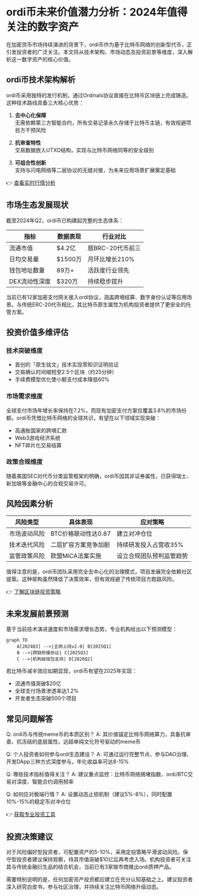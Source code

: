 # ordi币未来价值潜力分析：2024年值得关注的数字资产

在加密货币市场持续演进的背景下，ordi币作为基于比特币网络的创新型代币，正引发投资者的广泛关注。本文将从技术架构、市场动态及投资前景等维度，深入解析这一数字资产的核心价值。

## ordi币技术架构解析

ordi币采用独特的发行机制，通过Ordinals协议直接在比特币区块链上完成铸造。这种技术路线具备三大核心优势：

1. **去中心化保障**  
   无需依赖第三方智能合约，所有交易记录永久存储于比特币主链，有效规避项目方干预风险

2. **抗审查特性**  
   交易数据嵌入UTXO结构，实现与比特币网络同等的安全级别

3. **可组合性创新**  
   支持与闪电网络等二层协议的无缝对接，为未来应用场景扩展奠定基础

👉 [查看实时行情分析](https://bit.ly/okx_welcome)

## 市场生态发展现状

截至2024年Q2，ordi币已构建起完整的生态体系：

| 指标                | 数据表现               | 行业对比         |
|---------------------|------------------------|------------------|
| 流通市值            | $4.2亿                 | 居BRC-20代币前三 |
| 日均交易量          | $1500万                | 月环比增长210%   |
| 钱包地址数量        | 89万+                  | 活跃度行业领先   |
| DEX流动性深度       | $320万                 | 持续稳步提升     |

当前已有12家加密支付网关接入ordi协议，涵盖跨境结算、数字身份认证等应用场景。与传统ERC-20代币相比，其比特币原生属性为机构投资者提供了更安全的托管方案。

## 投资价值多维评估

### 技术突破维度
- 首创的「原生铭文」技术实现零知识证明验证
- 交易确认时间缩短至2.5个区块（约25分钟）
- 手续费模型优化使小额支付成本降低60%

### 市场需求维度
全球支付市场年增长率保持在7.2%，而现有加密支付方案仅覆盖3.8%的市场份额。ordi币凭借比特币网络的全球共识，有望在以下领域实现突破：
- 高通胀国家的跨境汇款
- Web3游戏经济系统
- NFT碎片化交易结算

### 政策合规维度
随着美国SEC对代币分类监管框架的明确，ordi币因其非证券属性，已获得瑞士、新加坡等金融中心的合规交易许可。

## 风险因素分析

| 风险类型       | 具体表现                     | 应对策略                     |
|----------------|------------------------------|------------------------------|
| 市场波动风险   | BTC价格联动性达0.87          | 建立对冲仓位                 |
| 技术迭代风险   | 二层扩容方案竞争加剧         | 持续研发投入占营收35%        |
| 监管政策风险   | 欧盟MiCA法案实施             | 设立合规团队预判监管趋势     |

值得注意的是，ordi币团队采用完全去中心化的治理模式，项目发展完全依赖社区提案。这种架构虽然降低了决策效率，但有效规避了传统项目方跑路风险。

👉 [了解区块链投资策略](https://bit.ly/okx_welcome)

## 未来发展前景预测

基于当前技术演进速度和市场需求增长态势，专业机构给出以下预测模型：

```mermaid
graph TD
    A[2024Q3] -->|主网上线v2.0| B[2025Q1]
    B -->|跨链桥接协议| C[2025Q3]
    C -->|机构级钱包支持| D[2026Q2]
```

若比特币减半效应如期显现，ordi币有望在2025年实现：
- 流通市值突破$20亿
- 全球支付场景渗透率达1.2%
- 开发者生态突破500个项目

## 常见问题解答

Q: ordi币与传统meme币的本质区别？
A: 其价值锚定比特币网络算力，具备抗审查、抗冻结的底层属性，远超单纯文化符号驱动的meme币

Q: 个人投资者如何参与ordi生态建设？
A: 可通过运行完整节点、参与DAO治理、开发DApp三种方式深度参与，年化收益率可达8-15%

Q: 哪些技术指标值得关注？
A: 建议重点监控：比特币网络拥堵指数、ordi/BTC交易对深度、智能合约调用频率

Q: 如何应对极端行情？
A: 设置动态止损机制（建议5%-8%），同时配置10%-15%的稳定币对冲仓位

👉 [获取专业投资工具](https://bit.ly/okx_welcome)

## 投资决策建议

对于风险偏好型投资者，可配置资产的5-10%，采用定投策略平滑波动风险。保守型投资者建议保持观察，待其市值突破$10亿后再考虑入场。机构投资者可关注其与传统金融衍生品的结合机会，当前已有3家做市商推出ordi质押产品。

需要特别说明的是，任何加密资产投资都应建立在充分认知基础之上。建议投资者深入研究白皮书，参与社区治理，并持续关注比特币网络升级动态。
